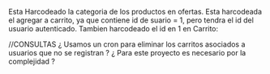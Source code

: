 Esta Harcodeado la categoria de los productos en ofertas.
Esta harcodeada el agregar a carrito, ya que contiene id de suario = 1, pero tendra el id del usuario autenticado.
Tambien harcodeado el id en 1 en Carrito:

//CONSULTAS
¿ Usamos un cron para eliminar los carritos asociados a usuarios que no se registran ? ¿ Para este proyecto es necesario por la complejidad ?
